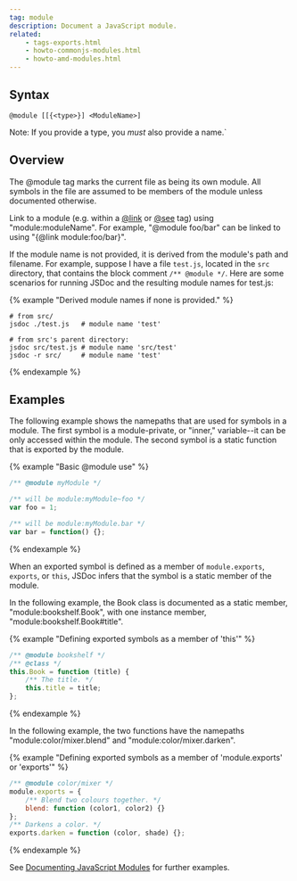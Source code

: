 ```yaml
---
tag: module
description: Document a JavaScript module.
related:
    - tags-exports.html
    - howto-commonjs-modules.html
    - howto-amd-modules.html
---
```


## Syntax

`@module [[{<type>}] <ModuleName>]`

Note: If you provide a type, you _must_ also provide a name.`


## Overview

The @module tag marks the current file as being its own module. All symbols in the file are assumed
to be members of the module unless documented otherwise.

Link to a module (e.g. within a [@link][link-tag] or [@see][see-tag] tag) using "module:moduleName".
For example, "@module foo/bar" can be linked to using "{@link module:foo/bar}".

If the module name is not provided, it is derived from the module's path and filename. For example,
suppose I have a file `test.js`, located in the `src` directory, that contains the block comment
`/** @module */`. Here are some scenarios for running JSDoc and the resulting module names for
test.js:

{% example "Derived module names if none is provided." %}

```
# from src/
jsdoc ./test.js   # module name 'test'

# from src's parent directory:
jsdoc src/test.js # module name 'src/test'
jsdoc -r src/     # module name 'test'
```
{% endexample %}

[link-tag]: tags-link.html
[see-tag]: tags-see.html


## Examples

The following example shows the namepaths that are used for symbols in a module. The first symbol
is a module-private, or "inner," variable--it can be only accessed within the module. The second
symbol is a static function that is exported by the module.

{% example "Basic @module use" %}

```js
/** @module myModule */

/** will be module:myModule~foo */
var foo = 1;

/** will be module:myModule.bar */
var bar = function() {};
```
{% endexample %}

When an exported symbol is defined as a member of `module.exports`, `exports`, or `this`, JSDoc
infers that the symbol is a static member of the module.

In the following example, the Book class is documented as a static member, "module:bookshelf.Book",
with one instance member, "module:bookshelf.Book#title".

{% example "Defining exported symbols as a member of 'this'" %}

```js
/** @module bookshelf */
/** @class */
this.Book = function (title) {
    /** The title. */
    this.title = title;
};
```
{% endexample %}

In the following example, the two functions have the namepaths "module:color/mixer.blend" and
"module:color/mixer.darken".

{% example "Defining exported symbols as a member of 'module.exports' or 'exports'" %}

```js
/** @module color/mixer */
module.exports = {
    /** Blend two colours together. */
    blend: function (color1, color2) {}
};
/** Darkens a color. */
exports.darken = function (color, shade) {};
```
{% endexample %}

See [Documenting JavaScript Modules][modules] for further examples.

[modules]: howto-commonjs-modules.html
